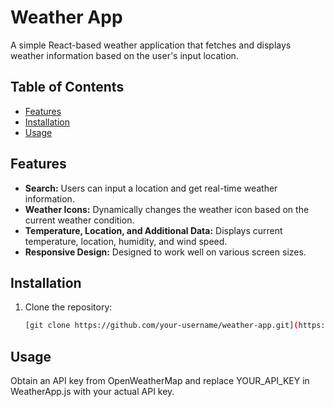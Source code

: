 # Weather App

A simple React-based weather application that fetches and displays weather information based on the user's input location.

## Table of Contents

- [Features](#features)
- [Installation](#installation)
- [Usage](#usage)


## Features

- **Search:** Users can input a location and get real-time weather information.
- **Weather Icons:** Dynamically changes the weather icon based on the current weather condition.
- **Temperature, Location, and Additional Data:** Displays current temperature, location, humidity, and wind speed.
- **Responsive Design:** Designed to work well on various screen sizes.

## Installation

1. Clone the repository:

   ```bash
   [git clone https://github.com/your-username/weather-app.git](https://github.com/dipin736/Weather-app.git)


## Usage
Obtain an API key from OpenWeatherMap and replace YOUR_API_KEY in WeatherApp.js with your actual API key.
